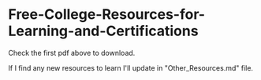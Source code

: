 # Free-College-Resources-for-Learning-and-Certifications

Check the first pdf above to download.


If I find any new resources to learn I'll update in "Other_Resources.md" file.
